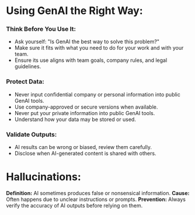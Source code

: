 # Using GenAI the Right Way:

### Think Before You Use It:
- Ask yourself: "Is GenAI the best way to solve this problem?"
- Make sure it fits with what you need to do for your work and with your team.
- Ensure its use aligns with team goals, company rules, and legal guidelines.

### Protect Data:
- Never input confidential company or personal information into public GenAI tools.
- Use company-approved or secure versions when available.
- Never put your private information into public GenAI tools.
- Understand how your data may be stored or used.

### Validate Outputs:
 - AI results can be wrong or biased, review them carefully.
 - Disclose when AI-generated content is shared with others.

# Hallucinations:
**Definition:** AI sometimes produces false or nonsensical information.
**Cause:** Often happens due to unclear instructions or prompts.
**Prevention:** Always verify the accuracy of AI outputs before relying on them.
